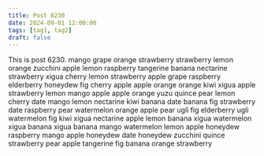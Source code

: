 ```yaml
---
title: Post 6230
date: 2024-09-01 12:00:00
tags: [tag1, tag2]
draft: false
---
```

This is post 6230.
mango
grape
orange
strawberry
strawberry
lemon
orange
zucchini
apple
lemon
raspberry
tangerine
banana
nectarine
strawberry
xigua
cherry
lemon
strawberry
apple
grape
raspberry
elderberry
honeydew
fig
cherry
apple
apple
orange
orange
kiwi
xigua
apple
strawberry
lemon
mango
apple
apple
orange
yuzu
quince
pear
lemon
cherry
date
mango
lemon
nectarine
kiwi
banana
date
banana
fig
strawberry
date
raspberry
pear
watermelon
orange
apple
pear
ugli
fig
elderberry
ugli
watermelon
fig
kiwi
xigua
nectarine
apple
lemon
banana
xigua
watermelon
xigua
banana
xigua
banana
mango
watermelon
lemon
apple
honeydew
raspberry
mango
apple
honeydew
date
honeydew
zucchini
quince
strawberry
pear
apple
tangerine
fig
banana
orange
strawberry
